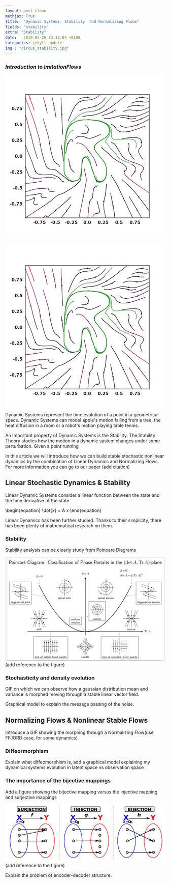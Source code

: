 ```yaml
---
layout: post_clean
mathjax: True
title:  "Dynamic Systems, Stability  and Normalizing Flows"
fields: "stability"
extra: "Stability"
date:   2019-05-26 23:12:04 +0100
categories: jekyll update
img : "circus_stability.jpg"
---
```

### _Introduction to ImitationFlows_

![Image](/Figures/RSHAPE.png)

<br /> <img src="/Figures/RSHAPE.png" alt="" class="img-responsive" />



Dynamic Systems represent the time evolution of a point in a  geometrical space. Dynamic Systems can model apple's motion falling from a tree, the heat diffusion in a room or a robot's motion playing table tennis.

An Important property of Dynamic Systems is the Stability. The Stability Theory studies how the motion in a dynamic system changes under some perturbation. Given a point running

In this article we will introduce how we can build stable stochastic nonlinear dynamics by the combination of Linear Dynamics and Normalizing Flows. For more information you can go to our paper  (add citation)


## Linear Stochastic Dynamics & Stability

Linear Dynamic Systems consider a linear function between the state and the time derivative of the state

\begin{equation}
\dot{x} = A x
\end{equation}

Linear Dynamics has been further studied. Thanks to their simplicity, there has been plenty of mathematical research on them.

### Stability
Stability analysis can be clearly study from Poincare Diagrams

![Image](/Figures/Stability_Diagram.png) (add reference to the figure)


### Stochasticity and density evolution

GIF on which we can observe how a gaussian distribution mean and variance is morphed moving through a stable linear vector field.

Graphical model to explain the message passing of the noise.


## Normalizing Flows & Nonlinear Stable Flows

Introduce a GIF showing the morphing through a Normalizing Flow(use FFJORD case, for some dynamics)

### Diffeormorphism

Explain what diffeomorphism is, add a graphical model explaining my dynamical systems evolution in latent space vs observation space

### The importance of the bijective mappings

Add a figure showing the bijective mapping versus the injective mapping and surjective mappings

![Image](/Figures/injective_bijective.png) (add reference to the figure)


Explain the problem of encoder-decoder structure.
